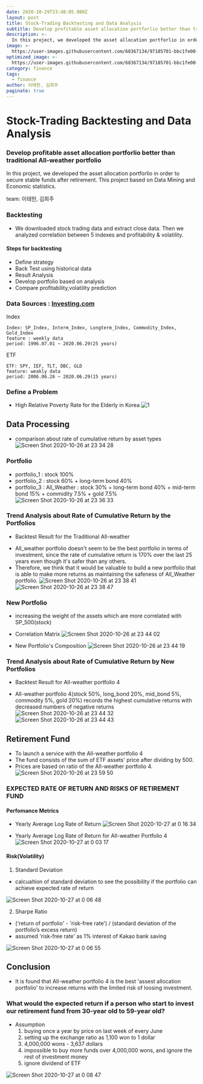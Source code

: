 ```yaml
---
date: 2020-10-29T23:48:05.000Z
layout: post
title: Stock-Trading Backtesting and Data Analysis
subtitle: Develop profitable asset allocation portforlio better than traditional All-weather portfolio
description: >-
  In this project, we developed the asset allocation portforlio in order to secure stable funds after retirement. This project based on Data Mining and Economic statistics.
image: >-
  https://user-images.githubusercontent.com/68367134/97185701-bbc1fe00-17e3-11eb-9d31-46d8ad0e3895.png
optimized_image: >-
  https://user-images.githubusercontent.com/68367134/97185701-bbc1fe00-17e3-11eb-9d31-46d8ad0e3895.png
category: finance
tags:
  - finance
author: 이태헌, 김희주
paginate: true
---
```

# Stock-Trading Backtesting and Data Analysis

### Develop profitable asset allocation portforlio better than traditional All-weather portfolio

In this project, we developed the asset allocation portforlio in order to secure stable funds after retirement. This project based on Data Mining and Economic statistics.

team: 이태헌, 김희주

### Backtesting
* We downloaded stock trading data and extract close data. Then we analyzed correlation between 5 indexes and profitability & volatility.

#### Steps for backtesting 
* Define strategy
* Back Test using historical data
* Result Analysis
* Develop portfolio based on analysis
* Compare profitability,volatility prediction


### Data Sources : [Investing.com](https://www.investing.com/)
Index 

    Index: SP_Index, Interm_Index, Longterm_Index, Commodity_Index, Gold_Index
    feature : weekly data
    period: 1996.07.01 ~ 2020.06.29(25 years)
    
ETF    

    ETF: SPY, IEF, TLT, DBC, GLD
    feature: weakly data
    period: 2006.06.26 ~ 2020.06.29(15 years)
    
### Define a Problem
* High Relative Poverty Rate for the Elderly in Korea
![1](https://user-images.githubusercontent.com/68367134/97185204-20308d80-17e3-11eb-80ba-af56ae278924.png)


## Data Processing

* comparison about rate of cumulative return by asset types
![Screen Shot 2020-10-26 at 23 34 28](https://user-images.githubusercontent.com/68367134/97185701-bbc1fe00-17e3-11eb-9d31-46d8ad0e3895.png)


### Portfolio
- portfolio_1 : stock 100%
- portfolio_2 : stock 60% + long-term bond 40%
- portfolio_3 : All_Weather : stock 30% + long-term bond 40% + mid-term bond 15% + commidity 7.5% + gold 7.5%
![Screen Shot 2020-10-26 at 23 36 33](https://user-images.githubusercontent.com/68367134/97185929-06dc1100-17e4-11eb-95c9-7f75cdcb5d45.png)



### Trend Analysis about Rate of Cumulative Return by the Portfolios
* Backtest Result for the Traditional All-weather
- All_weather portfolio doesn't seem to be the best portfolio in terms of investment, since the rate of cumulative return is 170% over the last 25 years even though it's safer than any others. 
- Therefore, we think that it would be valuable to build a new portfolio that is able to make more returns as maintaining the safeness of All_Weather portfolio.
![Screen Shot 2020-10-26 at 23 38 41](https://user-images.githubusercontent.com/68367134/97186200-57536e80-17e4-11eb-955e-f9ee4a33291c.png)
![Screen Shot 2020-10-26 at 23 38 47](https://user-images.githubusercontent.com/68367134/97186205-58849b80-17e4-11eb-9c49-d2c82c3f3c60.png)
    
### New Portfolio
- increasing the weight of the assets which are more correlated with SP_500(stock) 

* Correlation Matrix 
![Screen Shot 2020-10-26 at 23 44 02](https://user-images.githubusercontent.com/68367134/97187148-84545100-17e5-11eb-8992-461f91ff97bf.png)

* New Portfolio's Composition
![Screen Shot 2020-10-26 at 23 44 19](https://user-images.githubusercontent.com/68367134/97187167-89190500-17e5-11eb-88e9-afc4ef46af18.png)

### Trend Analysis about Rate of Cumulative Return by New Portfolios
* Backtest Result for All-weather portfolio 4
- All-weather portfolio 4(stock 50%, long_bond 20%, mid_bond 5%, commodity 5%, gold 20%) records the highest cumulative returns with decreased numbers of negative returns
![Screen Shot 2020-10-26 at 23 44 32](https://user-images.githubusercontent.com/68367134/97187181-8cac8c00-17e5-11eb-9a67-ab45fe01427e.png)
![Screen Shot 2020-10-26 at 23 44 43](https://user-images.githubusercontent.com/68367134/97187192-90401300-17e5-11eb-8eb9-6433454d02e3.png)

## Retirement Fund
- To launch a service with the All-weather portfolio 4
- The fund consists of the sum of ETF assets' price after dividing by 500.
- Prices are based on ratio of the All-weather portfolio 4.
![Screen Shot 2020-10-26 at 23 59 50](https://user-images.githubusercontent.com/68367134/97188822-4821f000-17e7-11eb-91fa-51fb6c55f947.png)

### EXPECTED RATE OF RETURN AND RISKS OF RETIREMENT FUND
#### Perfomance Metrics
- Yearly Average Log Rate of Return
![Screen Shot 2020-10-27 at 0 16 34](https://user-images.githubusercontent.com/68367134/97190889-a059f180-17e9-11eb-92df-f7e809185df1.png)

- Yearly Average Log Rate of Return for All-weather Portfolio 4
![Screen Shot 2020-10-27 at 0 03 17](https://user-images.githubusercontent.com/68367134/97189266-bd8dc080-17e7-11eb-82c9-f8faceeaf98a.png)

#### Risk(Volatility)
1. Standard Deviation
- calcualtion of standard deviation to see the possibility if the portfolio can achieve expected rate of return

![Screen Shot 2020-10-27 at 0 06 48](https://user-images.githubusercontent.com/68367134/97189762-4ad11500-17e8-11eb-84f8-a583da68c2a7.png)


2. Sharpe Ratio
- ('return of portfolio' - 'risk-free rate') / (standard deviation of the portfolio’s excess return)
- assumed 'risk-free rate' as 1% interest of Kakao bank saving

![Screen Shot 2020-10-27 at 0 06 55](https://user-images.githubusercontent.com/68367134/97189772-4c9ad880-17e8-11eb-8a2f-3387957e53ef.png)

## Conclusion
- It is found that All-weather portfolio 4 is the best 'assest allocation portfolio' to increase returns with the limited risk of loosing investment. 

### What would the expected return if a person who start to invest our retirement fund from 30-year old to 59-year old? 
- Assumption
    1. buying once a year by price on last week of every June
    2. setting up the exchange ratio as 1,100 won to 1 dollar
    3. 4,000,000 wons - 3,637 dollars
    4. impossible to buy more funds over 4,000,000 wons, and ignore the rest of investment money
    5. ignore dividend of ETF

![Screen Shot 2020-10-27 at 0 08 47](https://user-images.githubusercontent.com/68367134/97189958-866bdf00-17e8-11eb-8ecd-df0ad0eaf3ff.png)
